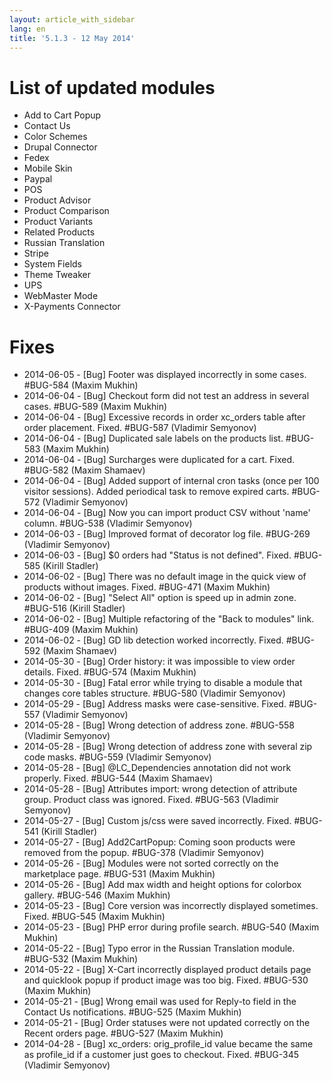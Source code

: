 ```yaml
---
layout: article_with_sidebar
lang: en
title: '5.1.3 - 12 May 2014'
---
```

# List of updated modules

*   Add to Cart Popup
*   Contact Us
*   Color Schemes
*   Drupal Connector
*   Fedex
*   Mobile Skin
*   Paypal
*   POS
*   Product Advisor
*   Product Comparison
*   Product Variants
*   Related Products
*   Russian Translation
*   Stripe
*   System Fields
*   Theme Tweaker
*   UPS
*   WebMaster Mode
*   X-Payments Connector

# Fixes

*   2014-06-05 - [Bug] Footer was displayed incorrectly in some cases. #BUG-584 (Maxim Mukhin)
*   2014-06-04 - [Bug] Checkout form did not test an address in several cases. #BUG-589 (Maxim Mukhin)
*   2014-06-04 - [Bug] Excessive records in order xc_orders table after order placement. Fixed. #BUG-587 (Vladimir Semyonov)
*   2014-06-04 - [Bug] Duplicated sale labels on the products list. #BUG-583 (Maxim Mukhin)
*   2014-06-04 - [Bug] Surcharges were duplicated for a cart. Fixed. #BUG-582 (Maxim Shamaev)
*   2014-06-04 - [Bug] Added support of internal cron tasks (once per 100 visitor sessions). Added periodical task to remove expired carts. #BUG-572 (Vladimir Semyonov)
*   2014-06-04 - [Bug] Now you can import product CSV without 'name' column. #BUG-538 (Vladimir Semyonov)
*   2014-06-03 - [Bug] Improved format of decorator log file. #BUG-269 (Vladimir Semyonov)
*   2014-06-03 - [Bug] $0 orders had "Status is not defined". Fixed. #BUG-585 (Kirill Stadler)
*   2014-06-02 - [Bug] There was no default image in the quick view of products without images. Fixed. #BUG-471 (Maxim Mukhin)
*   2014-06-02 - [Bug] "Select All" option is speed up in admin zone. #BUG-516 (Kirill Stadler)
*   2014-06-02 - [Bug] Multiple refactoring of the "Back to modules" link. #BUG-409 (Maxim Mukhin)
*   2014-06-02 - [Bug] GD lib detection worked incorrectly. Fixed. #BUG-592 (Maxim Shamaev)
*   2014-05-30 - [Bug] Order history: it was impossible to view order details. Fixed. #BUG-574 (Maxim Mukhin)
*   2014-05-30 - [Bug] Fatal error while trying to disable a module that changes core tables structure. #BUG-580 (Vladimir Semyonov)
*   2014-05-29 - [Bug] Address masks were case-sensitive. Fixed. #BUG-557 (Vladimir Semyonov)
*   2014-05-28 - [Bug] Wrong detection of address zone. #BUG-558 (Vladimir Semyonov)
*   2014-05-28 - [Bug] Wrong detection of address zone with several zip code masks. #BUG-559 (Vladimir Semyonov)
*   2014-05-28 - [Bug] @LC_Dependencies annotation did not work properly. Fixed. #BUG-544 (Maxim Shamaev)
*   2014-05-28 - [Bug] Attributes import: wrong detection of attribute group. Product class was ignored. Fixed. #BUG-563 (Vladimir Semyonov)
*   2014-05-27 - [Bug] Custom js/css were saved incorrectly. Fixed. #BUG-541 (Kirill Stadler)
*   2014-05-27 - [Bug] Add2CartPopup: Coming soon products were removed from the popup. #BUG-378 (Vladimir Semyonov)
*   2014-05-26 - [Bug] Modules were not sorted correctly on the marketplace page. #BUG-531 (Maxim Mukhin)
*   2014-05-26 - [Bug] Add max width and height options for colorbox gallery. #BUG-546 (Maxim Mukhin)
*   2014-05-23 - [Bug] Core version was incorrectly displayed sometimes. Fixed. #BUG-545 (Maxim Mukhin)
*   2014-05-23 - [Bug] PHP error during profile search. #BUG-540 (Maxim Mukhin)
*   2014-05-22 - [Bug] Typo error in the Russian Translation module. #BUG-532 (Maxim Mukhin)
*   2014-05-22 - [Bug] X-Cart incorrectly displayed product details page and quicklook popup if product image was too big. Fixed. #BUG-530 (Maxim Mukhin)
*   2014-05-21 - [Bug] Wrong email was used for Reply-to field in the Contact Us notifications. #BUG-525 (Maxim Mukhin)
*   2014-05-21 - [Bug] Order statuses were not updated correctly on the Recent orders page. #BUG-527 (Maxim Mukhin)
*   2014-04-28 - [Bug] xc_orders: orig_profile_id value became the same as profile_id if a customer just goes to checkout. Fixed. #BUG-345 (Vladimir Semyonov)
